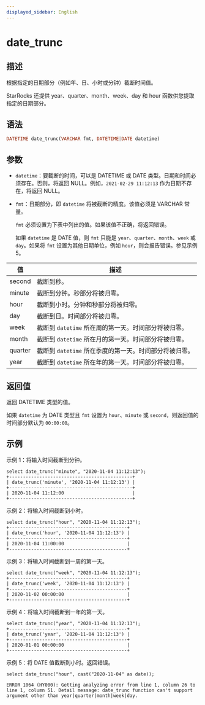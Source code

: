 ```yaml
---
displayed_sidebar: English
---
```


# date_trunc

## 描述

根据指定的日期部分（例如年、日、小时或分钟）截断时间值。

StarRocks 还提供 year、quarter、month、week、day 和 hour 函数供您提取指定的日期部分。

## 语法

```Haskell
DATETIME date_trunc(VARCHAR fmt, DATETIME|DATE datetime)
```

## 参数

- `datetime`：要截断的时间，可以是 DATETIME 或 DATE 类型。日期和时间必须存在。否则，将返回 NULL。例如，`2021-02-29 11:12:13` 作为日期不存在，将返回 NULL。

- `fmt`：日期部分，即 `datetime` 将被截断的精度。该值必须是 VARCHAR 常量。

  `fmt` 必须设置为下表中列出的值。如果该值不正确，将返回错误。

  如果 `datetime` 是 DATE 值，则 `fmt` 只能是 `year`、`quarter`、`month`、`week` 或 `day`。如果将 `fmt` 设置为其他日期单位，例如 `hour`，则会报告错误。参见示例 5。

|值|描述|
|---|---|
|second|截断到秒。|
|minute|截断到分钟。秒部分将被归零。|
|hour|截断到小时。分钟和秒部分将被归零。|
|day|截断到日。时间部分将被归零。|
|week|截断到 `datetime` 所在周的第一天。时间部分将被归零。|
|month|截断到 `datetime` 所在月的第一天。时间部分将被归零。|
|quarter|截断到 `datetime` 所在季度的第一天。时间部分将被归零。|
|year|截断到 `datetime` 所在年的第一天。时间部分将被归零。|

## 返回值

返回 DATETIME 类型的值。

如果 `datetime` 为 DATE 类型且 `fmt` 设置为 `hour`、`minute` 或 `second`，则返回值的时间部分默认为 `00:00:00`。

## 示例

示例 1：将输入时间截断到分钟。

```Plain
select date_trunc("minute", "2020-11-04 11:12:13");
+---------------------------------------------+
| date_trunc('minute', '2020-11-04 11:12:13') |
+---------------------------------------------+
| 2020-11-04 11:12:00                         |
+---------------------------------------------+
```

示例 2：将输入时间截断到小时。

```Plain
select date_trunc("hour", "2020-11-04 11:12:13");
+-------------------------------------------+
| date_trunc('hour', '2020-11-04 11:12:13') |
+-------------------------------------------+
| 2020-11-04 11:00:00                       |
+-------------------------------------------+
```

示例 3：将输入时间截断到一周的第一天。

```Plain
select date_trunc("week", "2020-11-04 11:12:13");
+-------------------------------------------+
| date_trunc('week', '2020-11-04 11:12:13') |
+-------------------------------------------+
| 2020-11-02 00:00:00                       |
+-------------------------------------------+
```

示例 4：将输入时间截断到一年的第一天。

```Plain
select date_trunc("year", "2020-11-04 11:12:13");
+-------------------------------------------+
| date_trunc('year', '2020-11-04 11:12:13') |
+-------------------------------------------+
| 2020-01-01 00:00:00                       |
+-------------------------------------------+
```

示例 5：将 DATE 值截断到小时。返回错误。

```Plain
select date_trunc("hour", cast("2020-11-04" as date));

ERROR 1064 (HY000): Getting analyzing error from line 1, column 26 to line 1, column 51. Detail message: date_trunc function can't support argument other than year|quarter|month|week|day.
```